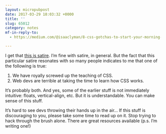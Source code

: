 ```yaml
---
layout: micropubpost
date: 2017-03-29 18:03:32 +0000
title: ''
slug: 65012
category: notes
mf-in-reply-to:
  - https://medium.com/@isaaclyman/8-css-gotchas-to-start-your-morning-off-right-c5daade0731d

---
```

I get that <a href="https://medium.com/@isaaclyman/8-css-gotchas-to-start-your-morning-off-right-c5daade0731d">this is satire</a>. I’m fine with satire, in general. But the fact that this particular satire resonates with so many people indicates to me that one of the following is true:

1. We have royally screwed up the teaching of CSS.
2. Web devs are terrible at taking the time to learn how CSS works.

It’s probably both. And yes, some of the earlier stuff is not immediately intuitive: floats, vertical-align, etc. But it is understandable. You can make sense of this stuff.

It’s hard to see devs throwing their hands up in the air… If this stuff is discouraging to you, please take some time to read up on it. Stop trying to hack through the brush alone. There are great resources available (p.s. I’m writing one!)
